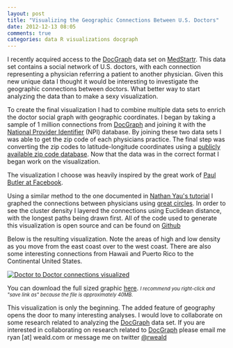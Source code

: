 ```yaml
---
layout: post
title: "Visualizing the Geographic Connections Between U.S. Doctors"
date: 2012-12-13 08:05
comments: true
categories: data R visualizations docgraph
---
```


I recently acquired access to the [DocGraph](http://strata.oreilly.com/2012/11/docgraph-open-social-doctor-data.html) data set on
[MedStartr](http://www.medstartr.com/projects/93-phase-ii-next-level-doctor-social-graph). 
This data set contains a social network of U.S. doctors, with each connection representing
a physician referring a patient to another physician. 
Given this new unique data I thought it would be interesting to investigate the geographic connections between doctors. What better way to start
analyzing the data than to make a sexy visualization.

To create the final visualization I had to combine multiple data sets to enrich the doctor social graph with geographic coordinates. 
I began by taking a sample of 1 million connections from
[DocGraph](http://strata.oreilly.com/2012/11/docgraph-open-social-doctor-data.html) and joining it with the 
[National Provider Identifier](http://en.wikipedia.org/wiki/National_Provider_Identifier) (NPI) database.
By joining these two data sets I was able to get the zip code of each physicians practice. The final step was converting the zip codes to 
latitude-longitude coordinates using
a [publicly available zip code database](http://federalgovernmentzipcodes.us/). Now that the data was in the correct format I began work on the visualization.

The visualization I choose was heavily inspired by the great
work of [Paul Butler at Facebook](http://www.facebook.com/notes/facebook-engineering/visualizing-friendships/469716398919).

Using a similar method to the one documented in [Nathan Yau's tutorial](http://flowingdata.com/2011/05/11/how-to-map-connections-with-great-circles/) I graphed the
connections between physicians using [great circles](http://en.wikipedia.org/wiki/Great_circle). In order to see the cluster density I layered the connections
using Euclidean distance, with the longest paths being drawn first.
All of the code used to generate this visualization is open source and can be found on [Github](https://github.com/rweald/docgraph-data-analysis/tree/master/visualize-geographic-connections)


Below is the resulting visualization. Note the areas of high and low density as you move from the east coast over to the west coast.
There are also some interesting connections from
Hawaii and Puerto Rico to the Continental United States.


<a href="https://s3.amazonaws.com/rweald-docgraph-analysis/map-of-connections-with-text-fullsize.png">
  <img src="https://s3.amazonaws.com/rweald-docgraph-analysis/map-of-connections-with-text-thumbnail.png" alt="Doctor to Doctor connections visualized" />
</a>

You can download the full sized graphic [here](https://s3.amazonaws.com/rweald-docgraph-analysis/map-of-connections-with-text-fullsize.png).
<span style="font-size: 0.8em; font-style: italic;">
  I recommend you right-click and "save link as" because the file is approximately 40MB.
</span>


This visualization is only the beginning. The added feature of geography opens the door to many interesting analyses.
I would love to collaborate on some research related to analyzing the [DocGraph](http://strata.oreilly.com/2012/11/docgraph-open-social-doctor-data.html)
data set. If you are interested in collaborating on research related to [DocGraph](http://strata.oreilly.com/2012/11/docgraph-open-social-doctor-data.html)
 please email me ryan \[at\] weald.com or message me on twitter [@rweald](http://twitter.com/rweald)


